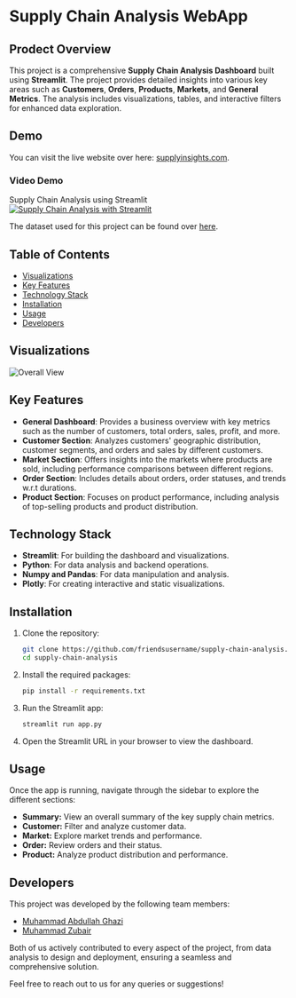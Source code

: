 # Supply Chain Analysis WebApp

## Prodect Overview
This project is a comprehensive **Supply Chain Analysis Dashboard** built using **Streamlit**.
The project provides detailed insights into various key areas such as **Customers**, **Orders**, **Products**, **Markets**, and **General Metrics**. The analysis includes visualizations, tables, and interactive filters for enhanced data exploration.

## Demo  
You can visit the live website over here: [supplyinsights.com](https://supplyinsights.streamlitapp.com).   

### Video Demo
Supply Chain Analysis using Streamlit
[![Supply Chain Analysis with Streamlit](https://github.com/user-attachments/assets/34af6792-bbfe-4f84-a390-c42f7d2bbac2)](https://www.youtube.com/watch?v=lblLaRVmSa8)

The dataset used for this project can be found over [here](https://www.kaggle.com/datasets/pushpitkamboj/logistics-data-containing-real-world-data).


## Table of Contents
 - [Visualizations](#visualizations)
- [Key Features](#key-features)
- [Technology Stack](#technology-stack)
- [Installation](#installation)
- [Usage](#usage)
- [Developers](#developers)

## Visualizations
![Overall View](https://github.com/user-attachments/assets/3eaa5238-c7de-41a4-b87d-68cbbe19fd62)

## Key Features

- **General Dashboard**: Provides a business overview with key metrics such as the number of customers, total orders, sales, profit, and more.
- **Customer Section**: Analyzes customers' geographic distribution, customer segments, and orders and sales by different customers.
- **Market Section**: Offers insights into the markets where products are sold, including performance comparisons between different regions.
- **Order Section**: Includes details about orders, order statuses, and trends w.r.t durations.
- **Product Section**: Focuses on product performance, including analysis of top-selling products and product distribution.

## Technology Stack

- **Streamlit**: For building the dashboard and visualizations.
- **Python**: For data analysis and backend operations.
- **Numpy and Pandas**: For data manipulation and analysis.
- **Plotly**: For creating interactive and static visualizations.

## Installation

1. Clone the repository:
   ```bash
   git clone https://github.com/friendsusername/supply-chain-analysis.git
   cd supply-chain-analysis
    ```
2. Install the required packages:
    ```bash
    pip install -r requirements.txt
    ```
3. Run the Streamlit app:
    ```bash
    streamlit run app.py
    ```
4. Open the Streamlit URL in your browser to view the dashboard.

## Usage

Once the app is running, navigate through the sidebar to explore the different sections:

- **Summary:** View an overall summary of the key supply chain metrics.
- **Customer:** Filter and analyze customer data.
- **Market:** Explore market trends and performance.
- **Order:** Review orders and their status.
- **Product:** Analyze product distribution and performance.

## Developers

This project was developed by the following team members: 
 - [Muhammad Abdullah Ghazi](http://github.com/abdullahdotnet)
 - [Muhammad Zubair](http://github.com/zubayr-ahmad)

Both of us actively contributed to every aspect of the project, from data analysis to design and deployment, ensuring a seamless and comprehensive solution.

Feel free to reach out to us for any queries or suggestions!
